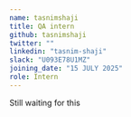 ```yaml
---
name: tasnimshaji
title: QA intern
github: tasnimshaji
twitter: ""
linkedin: "tasnim-shaji"
slack: "U093E78U1MZ"
joining_date: "15 JULY 2025"
role: Intern
---
```


Still waiting for this
